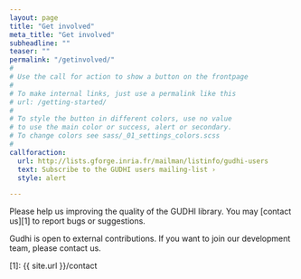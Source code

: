 ```yaml
---
layout: page
title: "Get involved"
meta_title: "Get involved"
subheadline: ""
teaser: ""
permalink: "/getinvolved/"
#
# Use the call for action to show a button on the frontpage
#
# To make internal links, just use a permalink like this
# url: /getting-started/
#
# To style the button in different colors, use no value
# to use the main color or success, alert or secondary.
# To change colors see sass/_01_settings_colors.scss
#
callforaction:
  url: http://lists.gforge.inria.fr/mailman/listinfo/gudhi-users
  text: Subscribe to the GUDHI users mailing-list ›
  style: alert

---
```


Please help us improving the quality of the GUDHI library. You may [contact us][1] to report bugs or suggestions.

Gudhi is open to external contributions. If you want to join our development team, please contact us. 

 [1]: {{ site.url }}/contact


